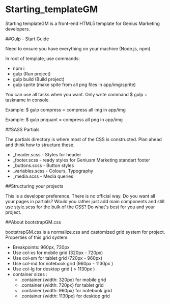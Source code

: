 # Starting_templateGM
Starting templateGM is a front-end HTML5 template for Genius Marketing developers.

##Gulp - Start Guide
<p>Need to ensure you have everything on your machine (Node.js, npm)</p>
<p>In root of template, use commands:</p>
<ul>
	<li>npm i</li>
	<li>gulp (Run project)</li>
	<li>gulp build (Build project)</li>
	<li>gulp sprite (make spite from all png files in app/img/sprite)</li>
</ul>
<p>You can use all tasks when you want. Only write command $ gulp + taskname in console.</p>
<p>Example: $ gulp compress = compress all img in app/img</p>
<p>Example: $ gulp pnquant = compress all png in app/img</p>
##SASS Partials
<p>The partials directory is where most of the CSS is constructed. Plan ahead and think how to structure these.</p>
<ul>
	<li>_header.scss - Styles for header</li>
	<li>_footer.scss - ready styles for Geniusm Marketing standart footer</li>
	<li>_buttons.scss - Button styles</li>
	<li>_variables.scss - Colours, Typography</li>
	<li>_media.scss - Media queries</li>
</ul>

##Structuring your projects
<p>This is a developer preference. There is no official way. Do you want all your pages in partials? Would you rather just add main components and still use style.scss for the bulk of the CSS? Do what's best for you and your project.</p>

##About bootstrapGM.css
<p>bootstrapGM.css is a normalize.css and castomized grid system for project. Properties of this grid system:</p>
<ul>
	<li>Breakpoints: 960px, 720px</li>
	<li>Use col-xs for mobile grid (320px - 720px)</li>
	<li>Use col-sm for tablet grid (720px - 960px)</li>
	<li>Use col-md for notebook grid (960px - 1130px )</li>
	<li>Use col-lg for desktop grid ( > 1130px )</li>
	<li>container sizes :
		<ul>
			<li>.container {width: 320px} for mobile grid</li>
			<li>.container {width: 720px} for tablet grid</li>
			<li>.container {width: 960px} for notebook grid</li>
			<li>.container {width: 1130px} for desktop grid</li>
		</ul>
	</li>
</ul>




